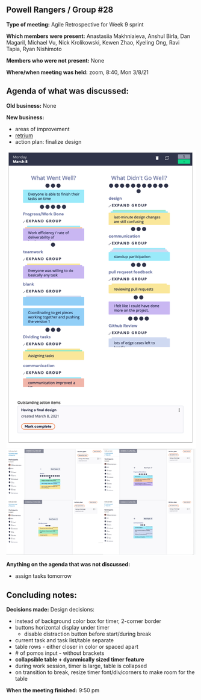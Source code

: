 ## Powell Rangers / Group #28

**Type of meeting:** Agile Retrospective for Week 9 sprint

**Which members were present:** Anastasiia Makhniaieva, Anshul Birla, Dan Magaril, Michael Vu, Nick Krolikowski, Kewen Zhao, Kyeling Ong, Ravi Tapia, Ryan Nishimoto

**Members who were not present:** None

**Where/when meeting was held:** zoom, 8:40, Mon 3/8/21


## Agenda of what was discussed:

**Old business:** None

**New business:** 
+ areas of improvement
+ [retrium](https://app.retrium.com/team-room/c23da7b5-53f5-4420-9230-e677e9fd9869/retro)
+ action plan: finalize design

![pros cons](Picture6.png)
![top votes](Picture5.png)

**Anything on the agenda that was not discussed:** 
+ assign tasks tomorrow


## Concluding notes:

**Decisions made:** 
Design decisions:
- instead of background color box for timer, 2-corner border
- buttons horizontal display under timer
  -  disable distraction button before start/during break
-  current task and task list/table separate
-  table rows - either closer in color or spaced apart
-  \# of pomos input - without brackets
-  **collapsible table + dyanmically sized timer feature**
  -  during work session, timer is large, table is collapsed
  -  on transition to break, resize timer font/div/corners to make room for the table

**When the meeting finished:** 9:50 pm
